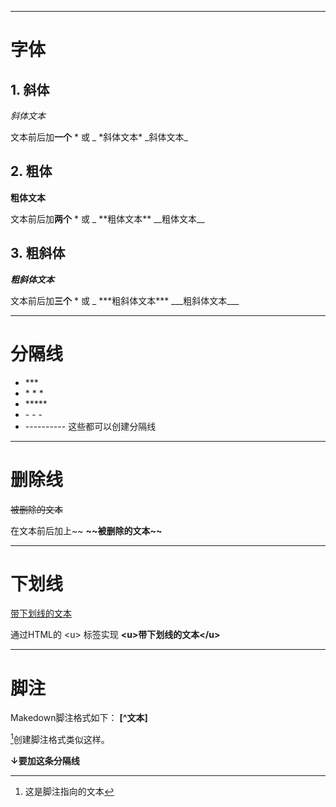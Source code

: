 ***
# 字体
## 1. 斜体
*斜体文本*

文本前后加**一个** \* 或 \_
\*斜体文本\*
\_斜体文本\_
## 2. 粗体
**粗体文本**

文本前后加**两个** \* 或 \_
\*\*粗体文本**
\_\_粗体文本\__
## 3. 粗斜体
***粗斜体文本***

文本前后加**三个** \* 或 \_
\*\*\*粗斜体文本***
\_\_\_粗斜体文本___
***
# 分隔线
+ \***
+ \* * *
+ \*****
+ \- - -
+ \----------
这些都可以创建分隔线 
***
# 删除线
~~被删除的文本~~

在文本前后加上~~
**\~\~被删除的文本\~\~**
***
# 下划线
<u>带下划线的文本</u>

通过HTML的 \<u> 标签实现
**\<u>带下划线的文本\</u>**
***
# 脚注
Makedown脚注格式如下：
**\[^文本]**

[^出处]创建脚注格式类似这样。

**↓要加这条分隔线**

[^出处]: 这是脚注指向的文本